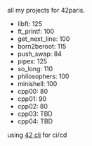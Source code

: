 all my projects for 42paris.

- libft: 125
- ft_printf: 100
- get_next_line: 100
- born2beroot: 115
- push_swap: 84
- pipex: 125
- so_long: 110
- philosophers: 100
- minishell: 100
- cpp00: 80
- cpp01: 90
- cpp02: 80
- cpp03: TBD
- cpp04: TBD

using [42 cli](https://github.com/herbievine/42-cli) for ci/cd
